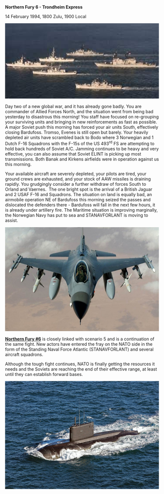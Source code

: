 **Northern Fury 6 - Trondheim Express**

14 February 1994, 1800 Zulu, 1900 Local

<img src="/assets\images\aar\nf\nfpart1\nf6\image1.jpeg" style="width:6.33333in;height:2.57292in" alt="Northern Fury" />

Day two of a new global war, and it has already gone badly. You are
commander of Allied Forces North, and the situation went from being bad
yesterday to disastrous this morning! You staff have focused on
re-grouping your surviving units and bringing in new reinforcements as
fast as possible. A major Soviet push this morning has forced your air
units South, effectively closing Bardufoss. Tromso, Evenes is still open
but barely. Your heavily depleted air units have scrambled back to Bodo
where 3 Norwegian and 1 Dutch F-16 Squadrons with the F-15s of the US
493<sup>rd</sup> FS are attempting to hold back hundreds of Soviet A/C.
Jamming continues to be heavy and very effective, you can also assume
that Soviet ELINT is picking up most transmissions. Both Banak and
Kirkens airfields were in operation against us this morning.

Your available aircraft are severely depleted, your pilots are tired,
your ground crews are exhausted, and your stock of AAW missiles is
draining rapidly. You grudgingly consider a further withdraw of forces
South to Orland and Vaernes.  The one bright spot is the arrival of a
British Jaguar and 2 USAF F-16 and Squadrons. The situation on land is
equally bad, an airmobile operation NE of Bardufoss this morning seized
the passes and dislocated the defenders there - Bardufoss will fall in
the next few hours, it is already under artillery fire. The Maritime
situation is improving marginally, the Norwegian Navy has put to sea and
STANAVFORLANT is moving to assist.

<img src="/assets\images\aar\nf\nfpart1\nf6\image2.jpeg" style="width:6.5in;height:3.55069in" alt="General Dynamic F-16 Fighting Falcon | Weaponsystems.net" />

**<u>Northern Fury \#6</u>** is closely linked with scenario 5 and is a
continuation of the same fight. New actors have entered the fray on the
NATO side in the form of the Standing Naval Force Atlantic
(STANAVFORLANT) and several aircraft squadrons.

Although the tough fight continues, NATO is finally getting the
resources it needs and the Soviets are reaching the end of their
effective range, at least until they can establish forward bases.

<img src="/assets\images\aar\nf\nfpart1\nf6\image3.jpeg" style="width:6.5in;height:3.68889in" alt="China&amp;#39;s (from Russia) Kilo-Class Submarines Can Sink Just About Anything | The National Interest" />
